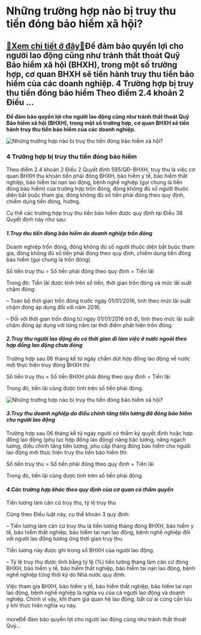 Những trường hợp nào bị truy thu tiền đóng bảo hiểm xã hội?
===========================================================

[:gift:Xem chi tiết ở đây:gift:](https://hddtvn.com/nhung-truong-hop-nao-bi-truy-thu-tien-dong-bao-hiem-xa-hoi/)Để đảm bảo quyền lợi cho người lao động cũng như tránh thất thoát Quỹ Bảo hiểm xã hội (BHXH), trong một số trường hợp, cơ quan BHXH sẽ tiến hành truy thu tiền bảo hiểm của các doanh nghiệp. 4 Trường hợp bị truy thu tiền đóng bảo hiểm Theo điểm 2.4 khoản 2 Điều …
----------------------------------------------------------------------------------------------------------------------------------------------------------------------------------------------------------------------------------------------------------------------

**Để đảm bảo quyền lợi cho người lao động cũng như tránh thất thoát Quỹ Bảo hiểm xã hội (BHXH), trong một số trường hợp, cơ quan BHXH sẽ tiến hành truy thu tiền bảo hiểm của các doanh nghiệp.**


![Những trường hợp nào bị truy thu tiền đóng bảo hiểm xã hội?](https://hddtvn.com/wp-content/uploads/2021/01/DqxvwtlsKE.jpg "Những trường hợp nào bị truy thu tiền đóng bảo hiểm xã hội?")


### 4 Trường hợp bị truy thu tiền đóng bảo hiểm


Theo điểm 2.4 khoản 2 Điều 2 Quyết định 595/QĐ-BHXH, truy thu là việc cơ quan BHXH thu khoản tiền phải đóng BHXH, bảo hiểm y tế, bảo hiểm thất nghiệp, bảo hiểm tai nạn lao động, bệnh nghề nghiệp (gọi chung là tiền đóng bảo hiểm) của trường hợp trốn đóng, đóng không đủ số người thuộc diện bắt buộc tham gia, đóng không đủ số tiền phải đóng theo quy định, chiếm dụng tiền đóng, hưởng.


Cụ thể các trường hợp truy thu tiền bảo hiểm được quy định tại Điều 38 Quyết định này như sau:


#### *1.Truy thu tiền đóng bảo hiểm do doanh nghiệp trốn đóng*


Doanh nghiệp trốn đóng, đóng không đủ số người thuộc diện bắt buộc tham gia, đóng không đủ số tiền phải đóng theo quy định, chiếm dụng tiền đóng bảo hiểm (gọi chung là trốn đóng).


Số tiền truy thu = Số tiền phải đóng theo quy định + Tiền lãi


Trong đó: Tiền lãi được tính trên số tiền, thời gian trốn đóng và mức lãi suất chậm đóng:


– Toàn bộ thời gian trốn đóng trước ngày 01/01/2016, tính theo mức lãi suất chậm đóng áp dụng đối với năm 2016;


– Đối với thời gian trốn đóng từ ngày 01/01/2016 trở đi, tính theo mức lãi suất chậm đóng áp dụng với từng năm tại thời điểm phát hiện trốn đóng.


#### *2.Truy thu người lao động do có thời gian đi làm việc ở nước ngoài theo hợp đồng lao động chưa đóng*


Trường hợp sau 06 tháng kể từ ngày chấm dứt hợp đồng lao động về nước mới thực hiện truy đóng BHXH thì:


Số tiền truy thu = Số tiền BHXH phải đóng theo quy định + Tiền lãi


Trong đó, tiền lãi cũng được tính trên số tiền phải đóng.


![Những trường hợp nào bị truy thu tiền đóng bảo hiểm xã hội?](https://hddtvn.com/wp-content/uploads/2021/01/BeuX9SzEWq.jpg "Những trường hợp nào bị truy thu tiền đóng bảo hiểm xã hội?")


#### *3.Truy thu doanh nghiệp do điều chỉnh tăng tiền lương đã đóng bảo hiểm cho người lao động*


Trường hợp sau 06 tháng kể từ ngày người có thẩm ký quyết định hoặc hợp đồng lao động (phụ lục hợp đồng lao động) nâng bậc lương, nâng ngạch lương, điều chỉnh tăng tiền lương, phụ cấp tháng đóng bảo hiểm cho người lao động mới thực hiện truy thu tiền bảo hiểm thì:


Số tiền truy thu = Số tiền phải đóng theo quy định + Tiền lãi


Trong đó, tiền lãi cũng được tính trên số tiền phải đóng.


#### *4.Các trường hợp khác theo quy định của cơ quan có thẩm quyền*


Tiền lương làm căn cứ truy thu, tỷ lệ truy thu


Cũng theo Điều luật này, cụ thể khoản 3 quy định:


– Tiền lương làm căn cứ truy thu là tiền lương tháng đóng BHXH, bảo hiểm y tế, bảo hiểm thất nghiệp, bảo hiểm tai nạn lao động, bệnh nghề nghiệp đối với người lao động tương ứng thời gian truy thu.


Tiền lương này được ghi trong sổ BHXH của người lao động.


– Tỷ lệ truy thu được tính bằng tỷ lệ (%) tiền lương tháng làm căn cứ đóng BHXH, bảo hiểm y tế, bảo hiểm thất nghiệp, bảo hiểm tai nạn lao động, bệnh nghề nghiệp từng thời kỳ do Nhà nước quy định.


Việc tham gia BHXH, bảo hiểm y tế, bảo hiểm thất nghiệp, bảo hiểm tai nạn lao động, bệnh nghề nghiệp là nghĩa vụ của cả người lao động và doanh nghiệp. Chính vì vậy, khi tham gia quan hệ lao động, bất cứ ai cũng cần lưu ý khi thực hiện nghĩa vụ này.


#### 


moreĐể đảm bảo quyền lợi cho người lao động cũng như tránh thất thoát Quỹ…

